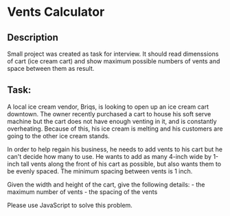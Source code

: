 # Vents Calculator
## Description
Small project was created as task for interview. 
It should read dimenssions of cart (ice cream cart) and show maximum possible numbers of vents and space between them as result.


## Task:
 A local ice cream vendor, Briqs, is looking to open up an ice cream cart downtown. The
 owner recently purchased a cart to house his soft serve machine but the cart does not
 have enough venting in it, and is constantly overheating.  Because of this, his ice cream is melting and his customers
 are going to the other ice cream stands.
 
 In order to help regain his business, he needs to add vents to his cart but he can't
 decide how many to use. He wants to add as many 4-inch wide by 1-inch tall vents 
 along the front of his cart as possible, but also wants them to be evenly spaced. 
 The minimum spacing between vents is 1 inch.
 
 Given the width and height of the cart, give the following details:
    - the maximum number of vents
    - the spacing of the vents


 Please use JavaScript to solve this problem.

